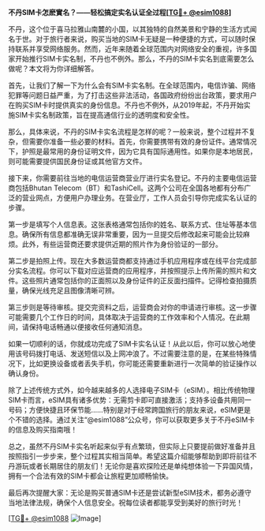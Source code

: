 **不丹SIM卡怎麽實名？——轻松搞定实名认证全过程[[TG💪+ @esim1088](https://t.me/s/esim1088)]**

不丹，这个位于喜马拉雅山南麓的小国，以其独特的自然美景和宁静的生活方式闻名于世。对于旅行者来说，购买当地的SIM卡无疑是一种便捷的方式，可以随时保持联系并享受网络服务。然而，近年来随着全球范围内对网络安全的重视，许多国家开始推行SIM卡实名制，不丹也不例外。那么，不丹的SIM卡实名到底需要怎么做呢？本文将为你详细解答。

首先，让我们了解一下为什么会有SIM卡实名制。在全球范围内，电信诈骗、网络犯罪等问题日益严重，为了打击这些非法活动，各国政府纷纷出台政策，要求用户在购买SIM卡时提供真实的身份信息。不丹也不例外，从2019年起，不丹开始实施SIM卡实名制政策，旨在提高通信行业的透明度和安全性。

那么，具体来说，不丹的SIM卡实名流程是怎样的呢？一般来说，整个过程并不复杂，但需要你准备一些必要的材料。首先，你需要携带有效的身份证件。通常情况下，护照是最常用的身份证明文件，因为它具有国际通用性。如果你是本地居民，则可能需要提供国民身份证或其他官方文件。

接下来，你需要前往当地的电信运营商营业厅进行实名登记。不丹的主要电信运营商包括Bhutan Telecom（BT）和TashiCell。这两个公司在全国各地都有分布广泛的营业网点，方便用户办理业务。在营业厅，工作人员会引导你完成实名认证的步骤。

第一步是填写个人信息表。这张表格通常包括你的姓名、联系方式、住址等基本信息。确保所有信息都准确无误非常重要，因为一旦提交后修改起来可能会比较麻烦。此外，有些运营商还要求提供近期的照片作为身份验证的一部分。

第二步是拍照上传。现在大多数运营商都支持通过手机应用程序或在线平台完成部分实名流程。你可以下载对应运营商的应用程序，并按照提示上传所需的照片和文件。这些照片通常包括你的正面照以及身份证件的正反面扫描件。记得检查拍摄质量，确保光线充足且图像清晰可辨。

第三步则是等待审核。提交完资料之后，运营商会对你的申请进行审核。这一步骤可能需要几个工作日的时间，具体取决于运营商的工作效率和个人情况。在此期间，请保持电话畅通以便接收任何通知消息。

如果一切顺利的话，你就成功完成了SIM卡实名认证！从此以后，你可以放心地使用该号码拨打电话、发送短信以及上网冲浪了。不过需要注意的是，在某些特殊情况下，比如更换设备或者丢失手机，你可能还需要重新进行一次简单的验证操作以确认身份。

除了上述传统方式外，如今越来越多的人选择电子SIM卡（eSIM）。相比传统物理SIM卡而言，eSIM具有诸多优势：无需剪卡即可直接激活；支持多设备共用同一号码；方便快捷且环保节能……特别是对于经常跨国旅行的朋友来说，eSIM更是个不错的选择。通过关注“@esim1088”公众号，你可以获取更多关于不丹eSIM卡的信息及购买指南哦！

总之，虽然不丹SIM卡实名听起来似乎有点繁琐，但实际上只要提前做好准备并且按照指引一步步来，整个过程其实相当简单。希望这篇介绍能够帮助到即将前往不丹游玩或者长期居住的朋友们！无论你是喜欢探险还是单纯想体验一下异国风情，拥有一个合法有效的SIM卡都会让旅程更加顺畅愉快。

最后再次提醒大家：无论是购买普通SIM卡还是尝试新型eSIM技术，都务必遵守当地法律法规，确保个人信息安全。祝每位读者都能享受到美好的旅行时光！

[[TG💪+ @esim1088](https://t.me/s/esim1088) ![Image](https://i.postimg.cc/4NQfJmqS/Snipaste-2025-05-13-00-14-12.png)]